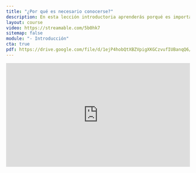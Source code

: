 ```yaml
---
title: "¿Por qué es necesario conocerse?"
description: En esta lección introductoria aprenderás porqué es importante conocerse para gestionar las emociones y reducir el estrés. Puedes descargar el programa y la bibliografía del curso en el siguiente enlace.
layout: course
video: https://streamable.com/5b0hk7
sitemap: false
module: "- Introducción"
cta: true
pdf: https://drive.google.com/file/d/1ejP4hobQtXBZVpigXKGCzvufIUBanqQ6/view?usp=share_link
---
```


<div style="width:100%;height:0px;position:relative;padding-bottom:56.250%;"><iframe src="https://streamable.com/e/03iaps" frameborder="0" width="100%" height="100%" allowfullscreen style="width:100%;height:100%;position:absolute;left:0px;top:0px;overflow:hidden;"></iframe></div>






